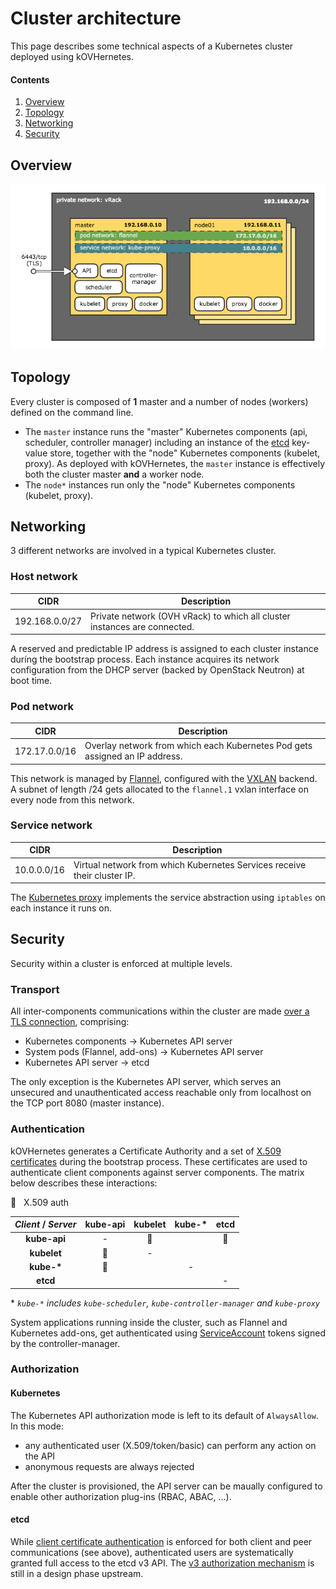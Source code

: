 # Cluster architecture

This page describes some technical aspects of a Kubernetes cluster deployed using kOVHernetes.

#### Contents

1. [Overview](#overview)
2. [Topology](#topology)
3. [Networking](#networking)
4. [Security](#security)

## Overview

![kOVHernetes cluster architecture][kovh-arch]

## Topology

Every cluster is composed of **1** master and a number of nodes (workers) defined on the command line.

* The `master` instance runs the "master" Kubernetes components (api, scheduler, controller manager) including an
instance of the [etcd][etcd] key-value store, together with the "node" Kubernetes components (kubelet, proxy). As
deployed with kOVHernetes, the `master` instance is effectively both the cluster master **and** a worker node.
* The `node*` instances run only the "node" Kubernetes components (kubelet, proxy).

## Networking

3 different networks are involved in a typical Kubernetes cluster.

### Host network

| CIDR           | Description                                                               |
|----------------|---------------------------------------------------------------------------|
| 192.168.0.0/27 | Private network (OVH vRack) to which all cluster instances are connected. |

A reserved and predictable IP address is assigned to each cluster instance duríng the bootstrap process. Each instance
acquires its network configuration from the DHCP server (backed by OpenStack Neutron) at boot time.

### Pod network

| CIDR          | Description                                                                 |
|---------------|-----------------------------------------------------------------------------|
| 172.17.0.0/16 | Overlay network from which each Kubernetes Pod gets assigned an IP address. |

This network is managed by [Flannel][flannel], configured with the [VXLAN][vxlan] backend. A subnet of length /24 gets
allocated to the `flannel.1` vxlan interface on every node from this network.

### Service network

| CIDR        | Description                                                              |
|-------------|--------------------------------------------------------------------------|
| 10.0.0.0/16 | Virtual network from which Kubernetes Services receive their cluster IP. |

The [Kubernetes proxy][kube-proxy] implements the service abstraction using `iptables` on each instance it runs on.

## Security

Security within a cluster is enforced at multiple levels.

### Transport

All inter-components communications within the cluster are made [over a TLS connection][k8s-tls], comprising:

* Kubernetes components -> Kubernetes API server
* System pods (Flannel, add-ons) -> Kubernetes API server
* Kubernetes API server -> etcd

The only exception is the Kubernetes API server, which serves an unsecured and unauthenticated access reachable only
from localhost on the TCP port 8080 (master instance).

### Authentication

kOVHernetes generates a Certificate Authority and a set of [X.509 certificates][k8s-x509] during the bootstrap process.
These certificates are used to authenticate client components against server components. The matrix below describes
these interactions:

:key: &nbsp; X.509 auth  

| *Client* / *Server* | kube-api | kubelet | kube-&ast; | etcd  |
|:-------------------:|:--------:|:-------:|:----------:|:-----:|
| **kube-api**        | -        | :key:   |            | :key: |
| **kubelet**         | :key:    | -       |            |       |
| **kube-&ast;**      | :key:    |         | -          |       |
| **etcd**            |          |         |            | -     |

\* *`kube-*` includes `kube-scheduler`, `kube-controller-manager` and `kube-proxy`*

System applications running inside the cluster, such as Flannel and Kubernetes add-ons, get authenticated using
[ServiceAccount][sa] tokens signed by the controller-manager.

### Authorization

#### Kubernetes

The Kubernetes API authorization mode is left to its default of `AlwaysAllow`. In this mode:

* any authenticated user (X.509/token/basic) can perform any action on the API
* anonymous requests are always rejected

After the cluster is provisioned, the API server can be maually configured to enable other authorization plug-ins (RBAC,
ABAC, ...).

#### etcd

While [client certificate authentication][etcd-auth] is enforced for both client and peer communications (see above),
authenticated users are systematically granted full access to the etcd v3 API. The [v3 authorization
mechanism][etcd-v3auth] is still in a design phase upstream.


[kovh-arch]: images/kovh_arch.png
[etcd]: https://coreos.com/etcd
[flannel]: https://coreos.com/flannel
[vxlan]: https://github.com/coreos/flannel/blob/71e526160829fc85af750201b767cfc118292ff1/Documentation/backends.md#vxlan
[kube-proxy]: https://kubernetes.io/docs/concepts/services-networking/service/#proxy-mode-iptables
[k8s-tls]: https://kubernetes.io/docs/admin/accessing-the-api/#transport-security
[k8s-x509]: https://kubernetes.io/docs/admin/authentication/#x509-client-certs
[sa]: https://kubernetes.io/docs/admin/service-accounts-admin/
[etcd-auth]: https://coreos.com/etcd/docs/latest/op-guide/security.html#example-2-client-to-server-authentication-with-https-client-certificates
[etcd-v3auth]: https://github.com/coreos/etcd/blob/master/Documentation/learning/auth_design.md
